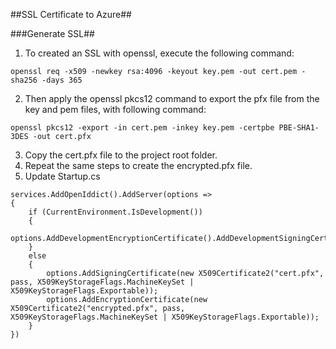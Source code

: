 ##SSL Certificate to Azure##

###Generate SSL##
1. To created an SSL with openssl, execute the following command:
```
openssl req -x509 -newkey rsa:4096 -keyout key.pem -out cert.pem -sha256 -days 365
```
2. Then apply the openssl pkcs12 command to export the pfx file from the key and pem files, with following command:

```
openssl pkcs12 -export -in cert.pem -inkey key.pem -certpbe PBE-SHA1-3DES -out cert.pfx
```

3. Copy the cert.pfx file to the project root folder.
4. Repeat the same steps to create the encrypted.pfx file.
5. Update Startup.cs
```
services.AddOpenIddict().AddServer(options =>
{
	if (CurrentEnvironment.IsDevelopment())
    {
        options.AddDevelopmentEncryptionCertificate().AddDevelopmentSigningCertificate();
    }
    else
    {
	    options.AddSigningCertificate(new X509Certificate2("cert.pfx", pass, X509KeyStorageFlags.MachineKeySet | X509KeyStorageFlags.Exportable));
	    options.AddEncryptionCertificate(new X509Certificate2("encrypted.pfx", pass, X509KeyStorageFlags.MachineKeySet | X509KeyStorageFlags.Exportable));
    }
})
```